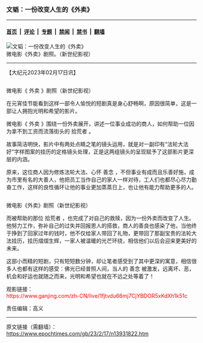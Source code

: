 ### 文韬：一份改变人生的《外卖》

---

#### [首页](../../../..?n13931822) &nbsp;|&nbsp; [评论](../../../../../epoch-comment?n13931822) &nbsp;|&nbsp; [专题](../../../../../epoch-special?n13931822) &nbsp;|&nbsp; [禁闻](../../../../../epoch-news?n13931822) &nbsp;|&nbsp; [禁书](../../../../../books?n13931822) &nbsp;|&nbsp; [翻墙](https://github.com/gfw-breaker/nogfw/blob/master/README.md?n13931822)


<div><img alt="文韬：一份改变人生的《外卖》" class="attachment-djy_600_400 size-djy_600_400 wp-post-image" src="https://i.epochtimes.com/assets/uploads/2023/02/id13931830-e455d72c90365bba3e37b9de8c1090af.jpg"/>
<div class="caption">
 微电影《外卖》剧照。（新世纪影视）
</div></div><hr/><div class="post_content" id="artbody" itemprop="articleBody">
 <!-- article content begin -->
 <p>
  【大纪元2023年02月17日讯】
 </p>
 <p style="text-align: center;">
  <ok href="https://i.epochtimes.com/assets/uploads/2023/02/id13931892-6a088909048415b596b91766c3110e80.jpg">
   <img alt="" class="alignnone size-full wp-image-13931892" src="https://i.epochtimes.com/assets/uploads/2023/02/id13931892-6a088909048415b596b91766c3110e80.jpg"/>
  </ok>
 </p>
 <p>
  微电影《
  <ok href="https://www.epochtimes.com/gb/tag/%E5%A4%96%E5%8D%96.html">
   外卖
  </ok>
  》剧照（新世纪影视）
 </p>
 <p>
  在元宵佳节能看到这样一部令人愉悦的短剧真是身心舒畅啊，原因很简单，这是一部让人拥抱光明和希望的影片。
 </p>
 <p>
  微电影《
  <ok href="https://www.epochtimes.com/gb/tag/%E5%A4%96%E5%8D%96.html">
   外卖
  </ok>
  》围绕一份外卖展开，讲述一位事业成功的商人，如何帮助一位因为拿不到工资而流落街头的
  <ok href="https://www.epochtimes.com/gb/tag/%E6%8B%BE%E8%8D%92%E8%80%85.html">
   拾荒者
  </ok>
  。
 </p>
 <p>
  故事简洁明快，影片中有两处点睛之笔的镜头运用，就是对一副印有“法轮大法好”字样图案的挂历的定格镜头处理，正是这两组镜头的呈现赋予了这部影片更深层的内涵。
 </p>
 <p>
  原来，这位商人因为修炼法轮大法、心怀
  <ok href="https://www.epochtimes.com/gb/tag/%E5%96%84%E5%BF%B5.html">
   善念
  </ok>
  ，不但事业有成而且乐善好施，成为市里有名的大善人，他把员工当作自己的家人一样对待，工人们也都尽心尽力勤奋工作，这样的良性循环让他的事业更加蒸蒸日上，也让他有能力帮助更多的人。
 </p>
 <p>
  <ok href="https://i.epochtimes.com/assets/uploads/2023/02/id13931893-e3fd7d264e2e7bd7831f38d7c0c01874.jpg">
   <img alt="" class="size-full wp-image-13931893 aligncenter" src="https://i.epochtimes.com/assets/uploads/2023/02/id13931893-e3fd7d264e2e7bd7831f38d7c0c01874.jpg"/>
  </ok>
 </p>
 <p>
  微电影《外卖》剧照（新世纪影视）
 </p>
 <p>
  而被帮助的那位
  <ok href="https://www.epochtimes.com/gb/tag/%E6%8B%BE%E8%8D%92%E8%80%85.html">
   拾荒者
  </ok>
  ，也完成了对自己的救赎，因为一份外卖而改变了人生。他努力工作，弥补自己的过失并回报恩人的搭救，商人的善良也感染了他，当他终于挣到了回家过年的钱时，他不仅给家人带回了礼物，更带回了那副宝贵的法轮大法挂历，挂历熠熠生辉，一家人被温暖的光芒环绕，相信他们以后会迎来更美好的未来。
 </p>
 <p>
  这部小而精的短剧，只有短短数分钟，却让笔者感受到了其中更深的寓意，相信很多人也都有这样的感受：佛光已经普照人间，当人的
  <ok href="https://www.epochtimes.com/gb/tag/%E5%96%84%E5%BF%B5.html">
   善念
  </ok>
  被激发，远离坏、恶，机会和好运也就随之而来，光明和希望也就在不远之处等着了！
 </p>
 <p>
  观影链接：
  <br/>
  <span style="color: #ff0000;">
   <ok href="https://www.ganjing.com/zh-CN/live/1fjtvdu66mj7CjYBDOR5xKdXh1k51c" style="color: #ff0000;">
    https://www.ganjing.com/zh-CN/live/1fjtvdu66mj7CjYBDOR5xKdXh1k51c
   </ok>
  </span>
 </p>
 <p>
  责任编辑：高义
 </p>
 <!-- article content end -->
 <div id="below_article_ad">
 </div>
</div>


---

原文链接（需翻墙）：https://www.epochtimes.com/gb/23/2/17/n13931822.htm